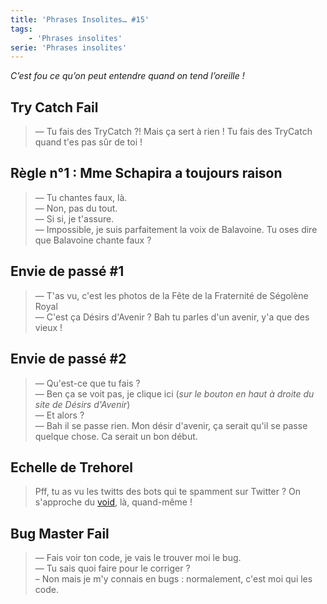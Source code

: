 ```yaml
---
title: 'Phrases Insolites… #15'
tags:
    - 'Phrases insolites'
serie: 'Phrases insolites'
---
```


_C’est fou ce qu’on peut entendre quand on tend l’oreille !_

<!-- more -->

## Try Catch Fail

> — Tu fais des TryCatch ?! Mais ça sert à rien ! Tu fais des TryCatch quand
> t'es pas sûr de toi !

## Règle n°1 : Mme Schapira a toujours raison

> — Tu chantes faux, là.  
> — Non, pas du tout.  
> — Si si, je t'assure.  
> — Impossible, je suis parfaitement la voix de Balavoine. Tu oses dire que
> Balavoine chante faux ?

## Envie de passé #1

> — T'as vu, c'est les photos de la Fête de la Fraternité de Ségolène Royal  
> — C'est ça Désirs d'Avenir ? Bah tu parles d'un avenir, y'a que des vieux !

## Envie de passé #2

> — Qu'est-ce que tu fais ?  
> — Ben ça se voit pas, je clique ici (_sur le bouton en haut à droite du site
> de Désirs d'Avenir_)  
> — Et alors ?  
> — Bah il se passe rien. Mon désir d'avenir, ça serait qu'il se passe quelque
> chose. Ca serait un bon début.

## Echelle de Trehorel

> Pff, tu as vu les twitts des bots qui te spamment sur Twitter ? On s'approche
> du
> [void](http://desencyclopedie.wikia.com/wiki/Echelle_Trehorel#Niveau_6T_code_.22Void.22),
> là, quand-même !

## Bug Master Fail

> — Fais voir ton code, je vais le trouver moi le bug.  
> — Tu sais quoi faire pour le corriger ?  
> – Non mais je m'y connais en bugs : normalement, c'est moi qui les code.
